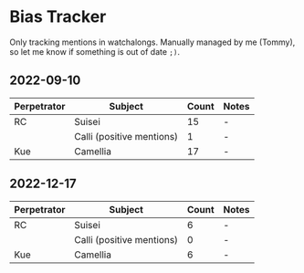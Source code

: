 # Bias Tracker
Only tracking mentions in watchalongs.
Manually managed by me (Tommy), so let me know if something is out of date `;)`.

## 2022-09-10
| Perpetrator | Subject | Count | Notes |
| - | - | - | - |
| RC | Suisei | 15 | - |
|  | Calli (positive mentions) | 1 | - |
| Kue | Camellia | 17 | - |


## 2022-12-17

| Perpetrator | Subject | Count | Notes |
| - | - | - | - |
| RC | Suisei | 6 | - |
|  | Calli (positive mentions) | 0 | - |
| Kue | Camellia | 6 | - |
